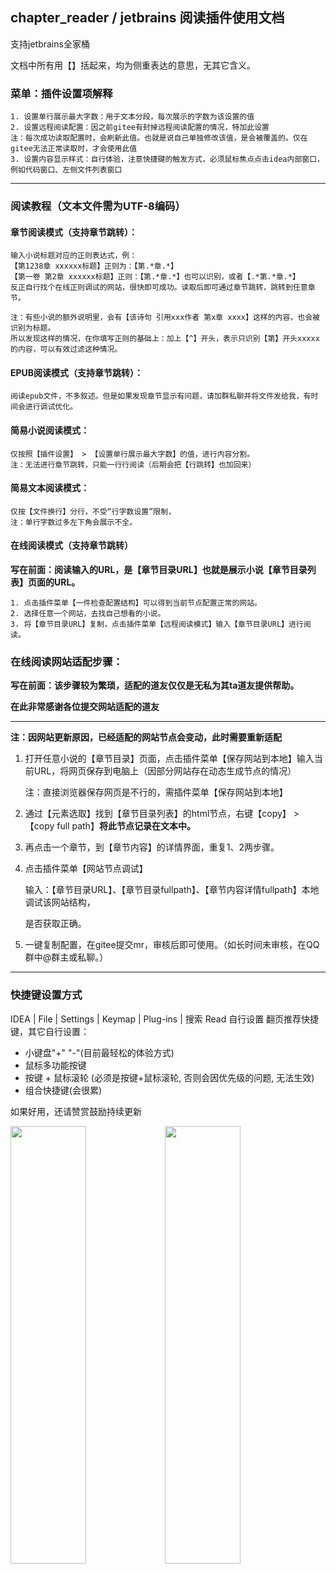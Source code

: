 ## chapter_reader / jetbrains 阅读插件使用文档

支持jetbrains全家桶

文档中所有用【】括起来，均为侧重表达的意思，无其它含义。



### 菜单：插件设置项解释

```
1. 设置单行展示最大字数：用于文本分段，每次展示的字数为该设置的值
2. 设置远程阅读配置：因之前gitee有封掉远程阅读配置的情况，特加此设置
注：每次成功读取配置时，会刷新此值。也就是说自己单独修改该值，是会被覆盖的。仅在gitee无法正常读取时，才会使用此值
3. 设置内容显示样式：自行体验，注意快捷键的触发方式，必须鼠标焦点点击idea内部窗口，例如代码窗口、左侧文件列表窗口
```

***

### 阅读教程（文本文件需为UTF-8编码）

#### 章节阅读模式（支持章节跳转）：

```
输入小说标题对应的正则表达式，例：
【第1238章 xxxxxx标题】正则为：【第.*章.*】
【第一卷 第2章 xxxxxx标题】正则：【第.*章.*】也可以识别，或者【.*第.*章.*】
反正自行找个在线正则调试的网站，很快即可成功。读取后即可通过章节跳转，跳转到任意章节。

注：有些小说的额外说明里，会有【该诗句 引用xxx作者 第x章 xxxx】这样的内容，也会被识别为标题。
所以发现这样的情况，在你填写正则的基础上：加上【^】开头，表示只识别【第】开头xxxxx的内容，可以有效过滤这种情况。
```

#### EPUB阅读模式（支持章节跳转）：

```
阅读epub文件，不多叙述。但是如果发现章节显示有问题，请加群私聊并将文件发给我，有时间会进行调试优化。
```

#### 简易小说阅读模式：

```
仅按照【插件设置】 > 【设置单行展示最大字数】的值，进行内容分割。
注：无法进行章节跳转，只能一行行阅读（后期会把【行跳转】也加回来）
```

#### 简易文本阅读模式：

```
仅按【文件换行】分行，不受“行字数设置”限制，
注：单行字数过多左下角会展示不全。
```

#### 在线阅读模式（支持章节跳转）

**写在前面：阅读输入的URL，是【章节目录URL】也就是展示小说【章节目录列表】页面的URL。**

```
1. 点击插件菜单【一件检查配置结构】可以得到当前节点配置正常的网站。
2. 选择任意一个网站，去找自己想看的小说。
3. 将【章节目录URL】复制，点击插件菜单【远程阅读模式】输入【章节目录URL】进行阅读。
```



### 在线阅读网站适配步骤：

**写在前面：该步骤较为繁琐，适配的道友仅仅是无私为其ta道友提供帮助。**

**在此非常感谢各位提交网站适配的道友**

***

**注：因网站更新原因，已经适配的网站节点会变动，此时需要重新适配**

1. 打开任意小说的【章节目录】页面，点击插件菜单【保存网站到本地】输入当前URL，将网页保存到电脑上（因部分网站存在动态生成节点的情况）

   注：直接浏览器保存网页是不行的，需插件菜单【保存网站到本地】

2. 通过【元素选取】找到【章节目录列表】的html节点，右键【copy】 > 【copy full path】**将此节点记录在文本中。**

3. 再点击一个章节，到【章节内容】的详情界面，重复1、2两步骤。

4. 点击插件菜单【网站节点调试】

   输入：【章节目录URL】、【章节目录fullpath】、【章节内容详情fullpath】本地调试该网站结构，

   是否获取正确。

5. 一键复制配置，在gitee提交mr，审核后即可使用。（如长时间未审核，在QQ群中@群主或私聊。）

***

### 快捷键设置方式

IDEA | File | Settings | Keymap | Plug-ins | 搜索 Read 自行设置
翻页推荐快捷键，其它自行设置：

- 小键盘"+" "-"(目前最轻松的体验方式)
- 鼠标多功能按键
- 按键 + 鼠标滚轮 (必须是按键+鼠标滚轮, 否则会因优先级的问题, 无法生效)
- 组合快捷键(会很累)



如果好用，还请赞赏鼓励持续更新

<div style="display:flex;">
    <img src="https://img-blog.csdnimg.cn/20210713161400215.png" width="49%" height="700px"><img src="https://img-blog.csdnimg.cn/20210713162109319.jpeg"   width="49%" height="700px">
</div>

